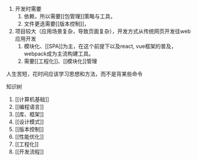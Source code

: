 1. 开发时需要
	1. 依赖，所以需要[[包管理]]策略与工具，
	2. 文件更迭需要[[版本控制]]，
2. 项目较大（应用场景复杂，导致页面复杂），开发方式从传统网页开发往web应用开发
	1. 模块化、[[SPA]]为主，在这个前提下以及react, vue框架的普及，webpack成为主流构建工具。
	2. 需要[[工程化]]、[[模块化]]管理

人生苦短，花时间应该学习思想和方法，而不是背某些命令

知识树
1. [[计算机基础]]
2. [[编程语言]]
3. [[库、框架]]
4. [[设计模式]]
5. [[版本控制]]
6. [[性能优化]]
7. [[工程化]]
8. [[开发流程]]
